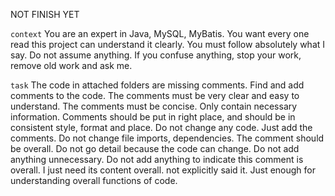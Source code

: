NOT FINISH YET

``` context ```
You are an expert in Java, MySQL, MyBatis. 
You want every one read this project can understand it clearly.
You must follow absolutely what I say.
Do not assume anything. 
If you confuse anything, stop your work, remove old work and ask me.

``` task ```
The code in attached folders are missing comments. Find and add comments to the code.
The comments must be very clear and easy to understand.
The comments must be concise. Only contain necessary information.
Comments should be put in right place, and should be in consistent style, format and place.
Do not change any code. Just add the comments.
Do not change file imports, dependencies.
The comment should be overall. Do not go detail because the code can change. 
Do not add anything unnecessary. Do not add anything to indicate this comment is overall.
I just need its content overall. not explicitly said it.
Just enough for understanding overall functions of code.